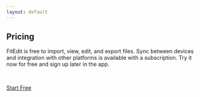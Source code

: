 ```yaml
---
layout: default
---
```


<main>
<script async src="https://js.stripe.com/v3/pricing-table.js"></script>

<section class="section">
  <h2>Pricing</h2>
  <p><span class="brand">Fit<span class="brand-suffix">Edit</span></span> is free to import, view, edit, and export files. Sync between devices and integration with other platforms is available with a subscription. Try it now for free and sign up later in the app.</p>
  <br/>

<stripe-pricing-table pricing-table-id="prctbl_1NhhgyIg4FIuTIjm3krXu076"
publishable-key="pk_live_51NPB7GIg4FIuTIjmqR7NWFtht1VngmMOLgpPRKoWdfs2GsXGfS0ysbJ4xqeOO6SU2Yw3b9ohOZcMbqgjmnPFbLSr00MpHSnni2">
</stripe-pricing-table>

<a class="cta-button" href="get.html">Start Free</a>

</section>
<main>
